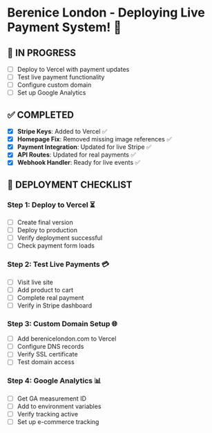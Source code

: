 # Berenice London - Deploying Live Payment System! 🚀

## 🔄 IN PROGRESS
- [ ] Deploy to Vercel with payment updates
- [ ] Test live payment functionality
- [ ] Configure custom domain
- [ ] Set up Google Analytics

## ✅ COMPLETED
- [x] **Stripe Keys**: Added to Vercel ✅
- [x] **Homepage Fix**: Removed missing image references ✅
- [x] **Payment Integration**: Updated for live Stripe ✅
- [x] **API Routes**: Updated for real payments ✅
- [x] **Webhook Handler**: Ready for live events ✅

## 🚀 DEPLOYMENT CHECKLIST

### Step 1: Deploy to Vercel ⏳
- [ ] Create final version
- [ ] Deploy to production
- [ ] Verify deployment successful
- [ ] Check payment form loads

### Step 2: Test Live Payments 💳
- [ ] Visit live site
- [ ] Add product to cart
- [ ] Complete real payment
- [ ] Verify in Stripe dashboard

### Step 3: Custom Domain Setup 🌐
- [ ] Add berenicelondon.com to Vercel
- [ ] Configure DNS records
- [ ] Verify SSL certificate
- [ ] Test domain access

### Step 4: Google Analytics 📊
- [ ] Get GA measurement ID
- [ ] Add to environment variables
- [ ] Verify tracking active
- [ ] Set up e-commerce tracking
